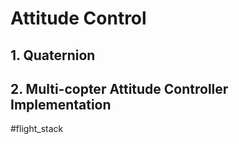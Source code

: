 # Attitude Control

## 1. Quaternion


## 2. Multi-copter Attitude Controller Implementation


#flight_stack